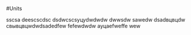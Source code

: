 #Units

sscsa
deescscdsc
dsdwcscsуцуdwdwdw
dwwsdw
sawedw
dsadвцвцdw
свывцвцwdwdsadedfew
fefewdwdw
ауцаefweffe
wew
